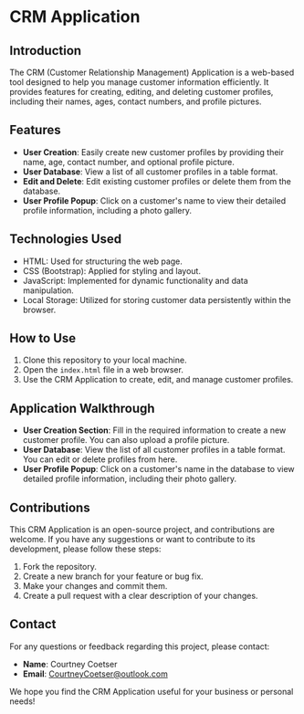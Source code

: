 # CRM Application

## Introduction

The CRM (Customer Relationship Management) Application is a web-based tool designed to
help you manage customer information efficiently. It provides features for creating, editing,
and deleting customer profiles, including their names, ages, contact numbers, and profile pictures.

## Features

- **User Creation**: Easily create new customer profiles by providing their name, age,
  contact number, and optional profile picture.
- **User Database**: View a list of all customer profiles in a table format.
- **Edit and Delete**: Edit existing customer profiles or delete them from the database.
- **User Profile Popup**: Click on a customer's name to view their detailed profile information,
  including a photo gallery.

## Technologies Used

- HTML: Used for structuring the web page.
- CSS (Bootstrap): Applied for styling and layout.
- JavaScript: Implemented for dynamic functionality and data manipulation.
- Local Storage: Utilized for storing customer data persistently within the browser.

## How to Use

1. Clone this repository to your local machine.
2. Open the `index.html` file in a web browser.
3. Use the CRM Application to create, edit, and manage customer profiles.

## Application Walkthrough

- **User Creation Section**: Fill in the required information to create a new customer
  profile. You can also upload a profile picture.
- **User Database**: View the list of all customer profiles in a table format. You can edit
  or delete profiles from here.
- **User Profile Popup**: Click on a customer's name in the database to view detailed profile
  information, including their photo gallery.

## Contributions

This CRM Application is an open-source project, and contributions are welcome. If you have
any suggestions or want to contribute to its development, please follow these steps:

1. Fork the repository.
2. Create a new branch for your feature or bug fix.
3. Make your changes and commit them.
4. Create a pull request with a clear description of your changes.

## Contact

For any questions or feedback regarding this project, please contact:

- **Name**: Courtney Coetser
- **Email**: CourtneyCoetser@outlook.com

We hope you find the CRM Application useful for your business or personal needs!
